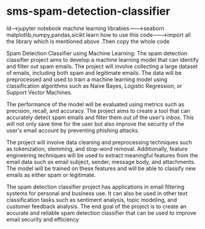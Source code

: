 # sms-spam-detection-classifier
Id-->jupyter notebook
machine learning librabies--->seaborn matplotlib,numpy,pandas,sicikt learn
how to use this code--->import all the library which is mentioned above .Then copy the whole code 


Spam Detection Classifier using Machine Learning:
The spam detection classifier project aims to develop a machine learning model that can identify and filter out spam emails. The project will involve collecting a large dataset of emails, including both spam and legitimate emails. The data will be preprocessed and used to train a machine learning model using classification algorithms such as Naive Bayes, Logistic Regression, or Support Vector Machines.

The performance of the model will be evaluated using metrics such as precision, recall, and accuracy. The project aims to create a tool that can accurately detect spam emails and filter them out of the user's inbox. This will not only save time for the user but also improve the security of the user's email account by preventing phishing attacks.

The project will involve data cleaning and preprocessing techniques such as tokenization, stemming, and stop-word removal. Additionally, feature engineering techniques will be used to extract meaningful features from the email data such as email subject, sender, message body, and attachments. The model will be trained on these features and will be able to classify new emails as either spam or legitimate.

The spam detection classifier project has applications in email filtering systems for personal and business use. It can also be used in other text classification tasks such as sentiment analysis, topic modeling, and customer feedback analysis. The end goal of the project is to create an accurate and reliable spam detection classifier that can be used to improve email security and efficiency
